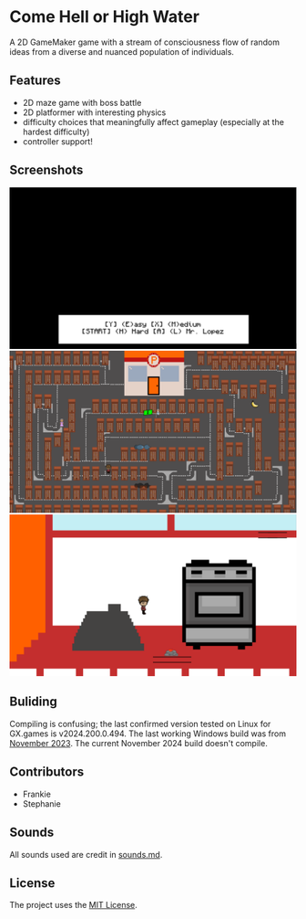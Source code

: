 # Come Hell or High Water
A 2D GameMaker game with a stream of consciousness flow of random ideas from a diverse and nuanced population of individuals.

## Features
- 2D maze game with boss battle
- 2D platformer with interesting physics
- difficulty choices that meaningfully affect gameplay (especially at the hardest difficulty)
- controller support!

## Screenshots
![difficulty selection screen](./screenshots/difficulty.png)
![maze game](./screenshots/maze.png)
![platformer kitchen area](./screenshots/kitchen.png)

## Buliding
Compiling is confusing; the last confirmed version tested on Linux for GX.games is v2024.200.0.494. The last working Windows build was from [November 2023](https://releases.gamemaker.io/release-notes/2023/11). The current November 2024 build doesn't compile.

## Contributors
- Frankie
- Stephanie

## Sounds
All sounds used are credit in [sounds.md](./sounds/sounds.md).

## License
The project uses the [MIT License](https://mit-license.org/).
